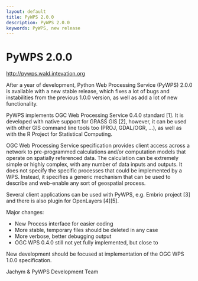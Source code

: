 ```yaml
---
layout: default
title: PyWPS 2.0.0
description: PyWPS 2.0.0
keywords: PyWPS, new release
---
```


# PyWPS 2.0.0

<http://pywps.wald.intevation.org>

After a year of development, Python Web Processing Service (PyWPS) 2.0.0 is available with a new stable release, which fixes a lot of bugs and instabilities from the previous 1.0.0 version, as well as add a lot of new functionality.

PyWPS implements OGC Web Processing Service 0.4.0 standard [1]. It is developed with native support for GRASS GIS [2], however, it can be used with other GIS command line tools too (PROJ, GDAL/OGR, ...), as well as with the R Project for Statistical Computing.

OGC Web Processing Service specification provides client access across a network to pre-programmed calculations and/or computation models that operate on spatially referenced data. The calculation can be extremely simple or highly complex, with any number of data inputs and outputs. It does not specify the specific processes that could be implemented by a WPS. Instead, it specifies a generic mechanism that can be used to describe and web-enable any sort of geospatial process.

Several client applications can be used with PyWPS, e.g. Embrio project [3] and there is also plugin for OpenLayers [4][5].

Major changes:

- New Process interface for easier coding
- More stable, temporary files should be deleted in any case
- More verbose, better debugging output
- OGC WPS 0.4.0 still not yet fully implemented, but close to

New development should be focused at implementation of the OGC WPS 1.0.0 specification.

Jachym & PyWPS Development Team
